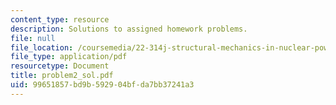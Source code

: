 ```yaml
---
content_type: resource
description: Solutions to assigned homework problems.
file: null
file_location: /coursemedia/22-314j-structural-mechanics-in-nuclear-power-technology-fall-2006/99651857bd9b592904bfda7bb37241a3_problem2_sol.pdf
file_type: application/pdf
resourcetype: Document
title: problem2_sol.pdf
uid: 99651857-bd9b-5929-04bf-da7bb37241a3
---
```

